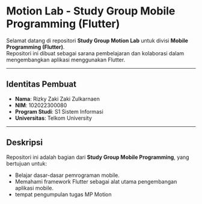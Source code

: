 # Motion Lab - Study Group Mobile Programming (Flutter)

Selamat datang di repositori **Study Group Motion Lab** untuk divisi **Mobile Programming (Flutter)**.  
Repositori ini dibuat sebagai sarana pembelajaran dan kolaborasi dalam mengembangkan aplikasi menggunakan Flutter.

---

## Identitas Pembuat

- **Nama**: Rizky Zaki Zaki Zulkarnaen
- **NIM**: 102022300080
- **Program Studi**: S1 Sistem Informasi
- **Universitas**: Telkom University

---

## Deskripsi

Repositori ini adalah bagian dari **Study Group Mobile Programming**, yang bertujuan untuk:

- Belajar dasar-dasar pemrograman mobile.
- Memahami framework Flutter sebagai alat utama pengembangan aplikasi mobile.
- tempat pengumpulan tugas MP Motion
